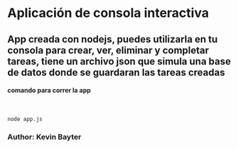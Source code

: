 # Aplicación de consola interactiva

<h2>
App creada con nodejs, puedes utilizarla en tu consola para crear, ver,
eliminar y completar tareas, tiene un archivo json que simula una base de datos
donde se guardaran las tareas creadas
</h2>

<h4>comando para correr la app</h4><br>

```
node app.js
```

<h3>Author: Kevin Bayter</h3>
